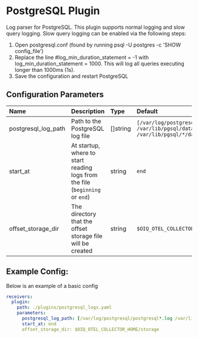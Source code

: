 # PostgreSQL Plugin

Log parser for PostgreSQL. 
This plugin supports normal logging and slow query logging.
Slow query logging can be enabled via the following steps:

  1. Open postgresql.conf (found by running psql -U postgres -c 'SHOW config_file')
  2. Replace the line #log_min_duration_statement = -1 with log_min_duration_statement = 1000.
     This will log all queries executing longer than 1000ms (1s).
  3. Save the configuration and restart PostgreSQL


## Configuration Parameters

| Name | Description | Type | Default | Required | Values |
|:-- |:-- |:-- |:-- |:-- |:-- |
| postgresql_log_path | Path to the PostgreSQL log file | []string | `[/var/log/postgresql/postgresql*.log /var/lib/pgsql/data/log/postgresql*.log /var/lib/pgsql/*/data/log/postgresql*.log]` | false |  |
| start_at | At startup, where to start reading logs from the file (`beginning` or `end`) | string | `end` | false | `beginning`, `end` |
| offset_storage_dir | The directory that the offset storage file will be created | string | `$OIQ_OTEL_COLLECTOR_HOME/storage` | false |  |

## Example Config:

Below is an example of a basic config

```yaml
receivers:
  plugin:
    path: ./plugins/postgresql_logs.yaml
    parameters:
      postgresql_log_path: [/var/log/postgresql/postgresql*.log /var/lib/pgsql/data/log/postgresql*.log /var/lib/pgsql/*/data/log/postgresql*.log]
      start_at: end
      offset_storage_dir: $OIQ_OTEL_COLLECTOR_HOME/storage
```
